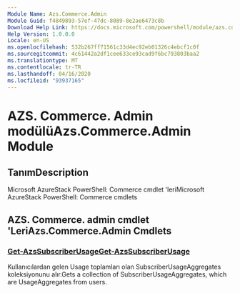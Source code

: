 ```yaml
---
Module Name: Azs.Commerce.Admin
Module Guid: f4849893-57ef-47dc-8089-8e2ae6473c8b
Download Help Link: https://docs.microsoft.com/powershell/module/azs.commerce.admin
Help Version: 1.0.0.0
Locale: en-US
ms.openlocfilehash: 532b267ff71561c33d4ec92eb01326c4ebcf1c0f
ms.sourcegitcommit: 4c61442a2df1cee633ce93cad9f6bc793803baa2
ms.translationtype: MT
ms.contentlocale: tr-TR
ms.lasthandoff: 04/16/2020
ms.locfileid: "93937165"
---
```

# <span data-ttu-id="b5813-101">AZS. Commerce. Admin modülü</span><span class="sxs-lookup"><span data-stu-id="b5813-101">Azs.Commerce.Admin Module</span></span>
## <span data-ttu-id="b5813-102">Tanım</span><span class="sxs-lookup"><span data-stu-id="b5813-102">Description</span></span>
<span data-ttu-id="b5813-103">Microsoft AzureStack PowerShell: Commerce cmdlet 'leri</span><span class="sxs-lookup"><span data-stu-id="b5813-103">Microsoft AzureStack PowerShell: Commerce cmdlets</span></span>

## <span data-ttu-id="b5813-104">AZS. Commerce. admin cmdlet 'Leri</span><span class="sxs-lookup"><span data-stu-id="b5813-104">Azs.Commerce.Admin Cmdlets</span></span>
### [<span data-ttu-id="b5813-105">Get-AzsSubscriberUsage</span><span class="sxs-lookup"><span data-stu-id="b5813-105">Get-AzsSubscriberUsage</span></span>](Get-AzsSubscriberUsage.md)
<span data-ttu-id="b5813-106">Kullanıcılardan gelen Usage toplamları olan SubscriberUsageAggregates koleksiyonunu alır.</span><span class="sxs-lookup"><span data-stu-id="b5813-106">Gets a collection of SubscriberUsageAggregates, which are UsageAggregates from users.</span></span>

